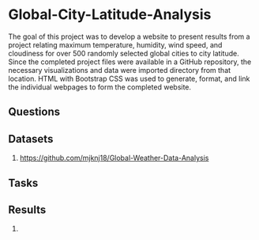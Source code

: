 # Global-City-Latitude-Analysis

The goal of this project was to develop a website to present results from a project relating maximum temperature, humidity, wind speed, and cloudiness for over 500 randomly selected global cities to city latitude. Since the completed project files were available in a GitHub repository, the necessary visualizations and data were imported directory from that location. HTML with Bootstrap CSS was used to generate, format, and link the individual webpages to form the completed website.

## Questions



## Datasets

1. https://github.com/mjknj18/Global-Weather-Data-Analysis

## Tasks



## Results

1. 